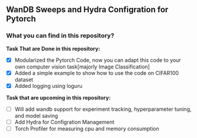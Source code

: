 ## WanDB Sweeps and Hydra Configration for Pytorch

### What you can find in this repository?

**Task That are Done in this repository:**

- [x] Modularized the Pytorch Code, now you can adapt this code to your own computer vision task[majorly Image Classification]
- [x] Added a simple example to show how to use the code on CIFAR100 dataset
- [x] Added logging using loguru

**Task that are upcoming in this repository:**

- [ ] Will add wandb support for experiment tracking, hyperparameter tuning, and model saving
- [ ] Add Hydra for Configration Management
- [ ] Torch Profiler for measuring cpu and memory consumption